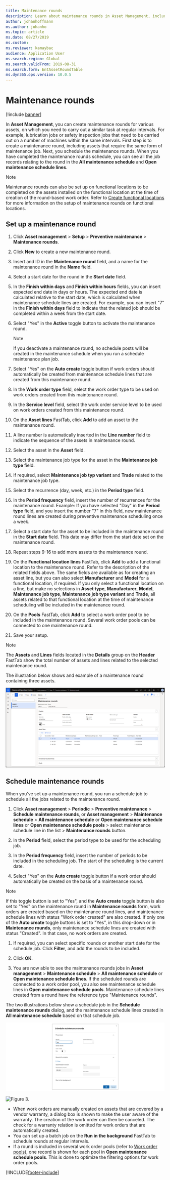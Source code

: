 ```yaml
---
title: Maintenance rounds
description: Learn about maintenance rounds in Asset Management, including outlines and step-by-step processes for setting up and scheduling maintenance rounds.
author: johanhoffmann
ms.author: johanho
ms.topic: article
ms.date: 08/27/2019
ms.custom: 
ms.reviewer: kamaybac
audience: Application User
ms.search.region: Global
ms.search.validFrom: 2019-08-31
ms.search.form: EntAssetRoundTable 
ms.dyn365.ops.version: 10.0.5
---
```


# Maintenance rounds

[!include [banner](../../includes/banner.md)]

In **Asset Management**, you can create maintenance rounds for various assets, on which you need to carry out a similar task at regular intervals. For example, lubrication jobs or safety inspection jobs that need to be carried out on a number of machines within the same intervals. First step is to create a maintenance round, including assets that require the same form of maintenance job. Next, you schedule the maintenance rounds. When you have completed the maintenance rounds schedule, you can see all the job records relating to the round in the **All maintenance schedule** and **Open maintenance schedule lines**.

>[!NOTE]
>Maintenance rounds can also be set up on functional locations to be completed on the assets installed on the functional location at the time of creation of the round-based work order. Refer to [Create functional locations](../functional-locations/create-functional-locations.md) for more information on the setup of maintenance rounds on functional locations.

## Set up a maintenance round

1. Click **Asset management** > **Setup** > **Preventive maintenance** > **Maintenance rounds**.

1. Click **New** to create a new maintenance round.

1. Insert and ID in the **Maintenance round** field, and a name for the maintenance round in the **Name** field.

1. Select a start date for the round in the **Start date** field.

1. In the **Finish within days** and **Finish within hours** fields, you can insert expected end date in days or hours. The expected end date is calculated relative to the start date, which is calculated when maintenance schedule lines are created. For example, you can insert "7" in the **Finish within days** field to indicate that the related job should be completed within a week from the start date.

1.  Select "Yes" in the **Active** toggle button to activate the maintenance round.

    >[!NOTE]
    >If you deactivate a maintenance round, no schedule posts will be created in the maintenance schedule when you run a schedule maintenance plan job.

1. Select "Yes" on the **Auto create** toggle button if work orders should automatically be created from maintenance schedule lines that are created from this maintenance round.

1. In the **Work order type** field, select the work order type to be used on work orders created from this maintenance round.

1. In the **Service level** field, select the work order service level to be used on work orders created from this maintenance round.

1. On the **Asset lines** FastTab, click **Add** to add an asset to the maintenance round.

1. A line number is automatically inserted in the **Line number** field to indicate the sequence of the assets in maintenance round.

1. Select the asset in the **Asset** field.

1. Select the maintenance job type for the asset in the **Maintenance job type** field.

1. If required, select **Maintenance job typ variant** and **Trade** related to the maintenance job type.

1. Select the recurrence (day, week, etc.) in the **Period type** field.

1. In the **Period frequency** field, insert the number of recurrences for the maintenance round. Example: If you have selected "Day" in the **Period type** field, and you insert the number "7" in this field, new maintenance round lines are created during preventive maintenance scheduling once a week.

1. Select a start date for the asset to be included in the maintenance round in the **Start date** field. This date may differ from the start date set on the maintenance round.

1. Repeat steps 9-16 to add more assets to the maintenance round.

1. On the **Functional location lines** FastTab, click **Add** to add a functional location to the maintenance round. Refer to the description of the related fields above. The same fields are available as for creating an asset line, but you can also select **Manufacturer** and **Model** for a functional location, if required. If you only select a functional location on a line, but make no selections in **Asset type**, **Manufacturer**, **Model**, **Maintenance job type**, **Maintenance job type variant** and **Trade**, all assets related to that functional location at the time of maintenance scheduling will be included in the maintenance round.

1. On the **Pools** FastTab, click **Add** to select a work order pool to be included in the maintenance round. Several work order pools can be connected to one maintenance round.

21. Save your setup.

>[!NOTE]
>The **Assets** and **Lines** fields located in the **Details** group on the **Header** FastTab show the total number of assets and lines related to the selected maintenance round.

The illustration below shows and example of a maintenance round containing three assets.

![Figure 1.](media/13-preventive-maintenance.png)

## Schedule maintenance rounds

When you've set up a maintenance round, you run a schedule job to schedule all the jobs related to the maintenance round.

1. Click **Asset management** > **Periodic** > **Preventive maintenance** > **Schedule maintenance rounds**, or **Asset management** > **Maintenance schedule** > **All maintenance schedule** or **Open maintenance schedule lines** or **Open maintenance schedule pools** > select maintenance schedule line in the list > **Maintenance rounds** button.

1. In the **Period** field, select the period type to be used for the scheduling job.

1. In the **Period frequency** field, insert the number of periods to be included in the scheduling job. The start of the scheduling is the current date.

1. Select "Yes" on the **Auto create** toggle button if a work order should automatically be created on the basis of a maintenance round.

>[!NOTE]
>If this toggle button is set to "Yes", and the **Auto create** toggle button is also set to "Yes" on the maintenance round in **Maintenance rounds** form, work orders are created based on the maintenance round lines, and maintenance schedule lines with status "Work order created" are also created. If only one of the **Auto create** toggle buttons is set to "Yes", in this drop-down or in **Maintenance rounds**, only maintenance schedule lines are created with status "Created". In that case, no work orders are created.

1. If required, you can select specific rounds or another start date for the schedule job. Click **Filter**, and add the rounds to be included.

1. Click **OK**.

1. You are now able to see the maintenance rounds jobs in **Asset management** > **Maintenance schedule** > **All maintenance schedule** or **Open maintenance schedule lines**. If the scheduled rounds are connected to a work order pool, you also see maintenance schedule lines in **Open maintenance schedule pools**. Maintenance schedule lines created from a round have the reference type "Maintenance rounds".

The two illustrations below show a schedule job in the **Schedule maintenance rounds** dialog, and the maintenance schedule lines created in **All maintenance schedule** based on that schedule job.

![Figure 2.](media/14-preventive-maintenance.png)

![Figure 3.](media/15-preventive-maintenance.png)

- When work orders are manually created on assets that are covered by a vendor warranty, a dialog box is shown to make the user aware of the warranty. The creation of the work order can then be canceled. The check for a warranty relation is omitted for work orders that are automatically created.  
- You can set up a batch job on the **Run in the background** FastTab to schedule rounds at regular intervals.  
- If a round is included in several work order pools (refer to [Work order pools](../work-orders/work-order-pools.md)), one record is shown for each pool in **Open maintenance schedule pools**. This is done to optimize the filtering options for work order pools.

[!INCLUDE[footer-include](../../../includes/footer-banner.md)]
